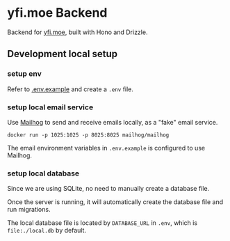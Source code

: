 # yfi.moe Backend

Backend for [yfi.moe](https://yfi.moe), built with Hono and Drizzle.

## Development local setup

### setup env

Refer to [.env.example](.env.example) and create a `.env` file.

### setup local email service

Use [Mailhog](https://github.com/mailhog/MailHog) to send and receive emails locally, as a "fake" email service.

```shell
docker run -p 1025:1025 -p 8025:8025 mailhog/mailhog
```

The email environment variables in `.env.example` is configured to use Mailhog.

### setup local database

Since we are using SQLite, no need to manually create a database file.

Once the server is running, it will automatically create the database file and run migrations.

The local database file is located by `DATABASE_URL` in `.env`, which is `file:./local.db` by default.
